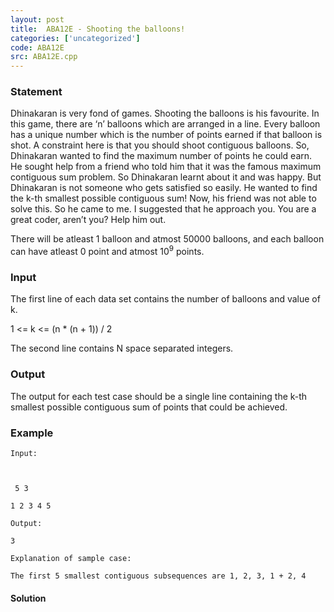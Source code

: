 ```yaml
---
layout: post
title:  ABA12E - Shooting the balloons!
categories: ['uncategorized']
code: ABA12E
src: ABA12E.cpp
---
```


### **Statement**

Dhinakaran is very fond of games. Shooting the balloons is his favourite. In
this game, there are ‘n’ balloons which are arranged in a line. Every balloon
has a unique number which is the number of points earned if that balloon is
shot. A constraint here is that you should shoot contiguous balloons. So,
Dhinakaran wanted to find the maximum number of points he could earn. He
sought help from a friend who told him that it was the famous maximum
contiguous sum problem. So Dhinakaran learnt about it and was happy. But
Dhinakaran is not someone who gets satisfied so easily. He wanted to find the
k-th smallest possible contiguous sum! Now, his friend was not able to solve
this. So he came to me. I suggested that he approach you. You are a great
coder, aren’t you? Help him out.

There will be atleast 1 balloon and atmost 50000 balloons, and each balloon
can have atleast 0 point and atmost 10<sup>9</sup> points.

### Input

The first line of each data set contains the number of balloons and value of
k.

1 <= k <= (n * (n + 1)) / 2

The second line contains N space separated integers.

### Output

The output for each test case should be a single line containing the k-th
smallest possible contiguous sum of points that could be achieved.

### Example

    
    
    Input:
    
    
     5 3
    
    1 2 3 4 5
    
    Output:
    
    3
    
    Explanation of sample case:
    
    The first 5 smallest contiguous subsequences are 1, 2, 3, 1 + 2, 4



#### **Solution**



